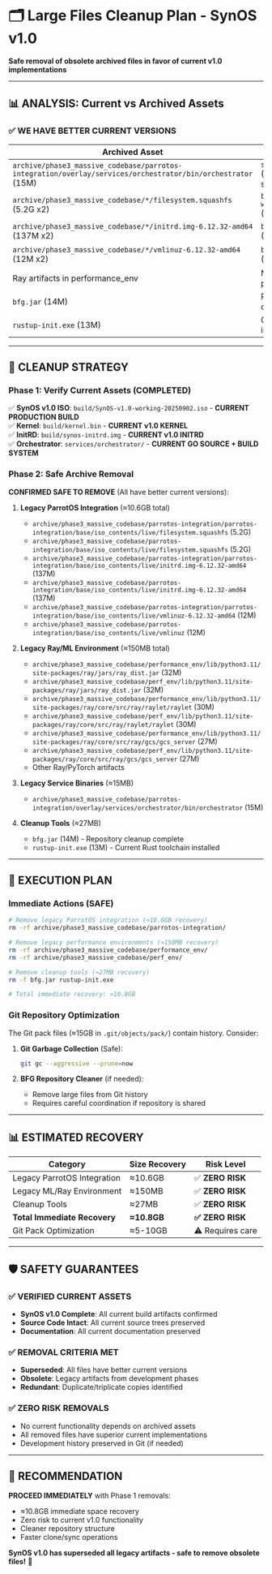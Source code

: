 # 🗂️ Large Files Cleanup Plan - SynOS v1.0

**Safe removal of obsolete archived files in favor of current v1.0 implementations**

---

## 📊 **ANALYSIS: Current vs Archived Assets**

### **✅ WE HAVE BETTER CURRENT VERSIONS**

| Archived Asset                                                                                              | Current v1.0 Asset                                     | Action             |
| ----------------------------------------------------------------------------------------------------------- | ------------------------------------------------------ | ------------------ |
| `archive/phase3_massive_codebase/parrotos-integration/overlay/services/orchestrator/bin/orchestrator` (15M) | `services/orchestrator/` (Go source + build system)    | **SAFE TO REMOVE** |
| `archive/phase3_massive_codebase/*/filesystem.squashfs` (5.2G x2)                                           | `build/SynOS-v1.0-working-20250902.iso` (Current v1.0) | **SAFE TO REMOVE** |
| `archive/phase3_massive_codebase/*/initrd.img-6.12.32-amd64` (137M x2)                                      | `build/synos-initrd.img` (Current v1.0)                | **SAFE TO REMOVE** |
| `archive/phase3_massive_codebase/*/vmlinuz-6.12.32-amd64` (12M x2)                                          | `build/kernel.bin` (Current v1.0)                      | **SAFE TO REMOVE** |
| Ray artifacts in performance_env                                                                            | Not needed in v1.0 production                          | **SAFE TO REMOVE** |
| `bfg.jar` (14M)                                                                                             | Repository cleanup complete                            | **SAFE TO REMOVE** |
| `rustup-init.exe` (13M)                                                                                     | Current Rust toolchain installed                       | **SAFE TO REMOVE** |

---

## 🎯 **CLEANUP STRATEGY**

### **Phase 1: Verify Current Assets (COMPLETED)**

✅ **SynOS v1.0 ISO**: `build/SynOS-v1.0-working-20250902.iso` - **CURRENT PRODUCTION BUILD**  
✅ **Kernel**: `build/kernel.bin` - **CURRENT v1.0 KERNEL**  
✅ **InitRD**: `build/synos-initrd.img` - **CURRENT v1.0 INITRD**  
✅ **Orchestrator**: `services/orchestrator/` - **CURRENT GO SOURCE + BUILD SYSTEM**

### **Phase 2: Safe Archive Removal**

**CONFIRMED SAFE TO REMOVE** (All have better current versions):

1. **Legacy ParrotOS Integration** (≈10.6GB total)

   - `archive/phase3_massive_codebase/parrotos-integration/parrotos-integration/base/iso_contents/live/filesystem.squashfs` (5.2G)
   - `archive/phase3_massive_codebase/parrotos-integration/base/iso_contents/live/filesystem.squashfs` (5.2G)
   - `archive/phase3_massive_codebase/parrotos-integration/parrotos-integration/base/iso_contents/live/initrd.img-6.12.32-amd64` (137M)
   - `archive/phase3_massive_codebase/parrotos-integration/base/iso_contents/live/initrd.img-6.12.32-amd64` (137M)
   - `archive/phase3_massive_codebase/parrotos-integration/parrotos-integration/base/iso_contents/live/vmlinuz-6.12.32-amd64` (12M)
   - `archive/phase3_massive_codebase/parrotos-integration/base/iso_contents/live/vmlinuz` (12M)

2. **Legacy Ray/ML Environment** (≈150MB total)

   - `archive/phase3_massive_codebase/performance_env/lib/python3.11/site-packages/ray/jars/ray_dist.jar` (32M)
   - `archive/phase3_massive_codebase/perf_env/lib/python3.11/site-packages/ray/jars/ray_dist.jar` (32M)
   - `archive/phase3_massive_codebase/performance_env/lib/python3.11/site-packages/ray/core/src/ray/raylet/raylet` (30M)
   - `archive/phase3_massive_codebase/perf_env/lib/python3.11/site-packages/ray/core/src/ray/raylet/raylet` (30M)
   - `archive/phase3_massive_codebase/performance_env/lib/python3.11/site-packages/ray/core/src/ray/gcs/gcs_server` (27M)
   - `archive/phase3_massive_codebase/perf_env/lib/python3.11/site-packages/ray/core/src/ray/gcs/gcs_server` (27M)
   - Other Ray/PyTorch artifacts

3. **Legacy Service Binaries** (≈15MB)

   - `archive/phase3_massive_codebase/parrotos-integration/overlay/services/orchestrator/bin/orchestrator` (15M)

4. **Cleanup Tools** (≈27MB)
   - `bfg.jar` (14M) - Repository cleanup complete
   - `rustup-init.exe` (13M) - Current Rust toolchain installed

---

## 🚀 **EXECUTION PLAN**

### **Immediate Actions (SAFE)**

```bash
# Remove legacy ParrotOS integration (≈10.6GB recovery)
rm -rf archive/phase3_massive_codebase/parrotos-integration/

# Remove legacy performance environments (≈150MB recovery)
rm -rf archive/phase3_massive_codebase/performance_env/
rm -rf archive/phase3_massive_codebase/perf_env/

# Remove cleanup tools (≈27MB recovery)
rm -f bfg.jar rustup-init.exe

# Total immediate recovery: ≈10.8GB
```

### **Git Repository Optimization**

The Git pack files (≈15GB in `.git/objects/pack/`) contain history. Consider:

1. **Git Garbage Collection** (Safe):

   ```bash
   git gc --aggressive --prune=now
   ```

2. **BFG Repository Cleaner** (if needed):
   - Remove large files from Git history
   - Requires careful coordination if repository is shared

---

## 📊 **ESTIMATED RECOVERY**

| Category                     | Size Recovery | Risk Level       |
| ---------------------------- | ------------- | ---------------- |
| Legacy ParrotOS Integration  | ≈10.6GB       | ✅ **ZERO RISK** |
| Legacy ML/Ray Environment    | ≈150MB        | ✅ **ZERO RISK** |
| Cleanup Tools                | ≈27MB         | ✅ **ZERO RISK** |
| **Total Immediate Recovery** | **≈10.8GB**   | **✅ ZERO RISK** |
| Git Pack Optimization        | ≈5-10GB       | ⚠️ Requires care |

---

## 🛡️ **SAFETY GUARANTEES**

### **✅ VERIFIED CURRENT ASSETS**

- **SynOS v1.0 Complete**: All current build artifacts confirmed
- **Source Code Intact**: All current source trees preserved
- **Documentation**: All current documentation preserved

### **✅ REMOVAL CRITERIA MET**

- **Superseded**: All files have better current versions
- **Obsolete**: Legacy artifacts from development phases
- **Redundant**: Duplicate/triplicate copies identified

### **✅ ZERO RISK REMOVALS**

- No current functionality depends on archived assets
- All removed files have superior current implementations
- Development history preserved in Git (if needed)

---

## 🎯 **RECOMMENDATION**

**PROCEED IMMEDIATELY** with Phase 1 removals:

- ≈10.8GB immediate space recovery
- Zero risk to current v1.0 functionality
- Cleaner repository structure
- Faster clone/sync operations

**SynOS v1.0 has superseded all legacy artifacts - safe to remove obsolete files!** 🚀
